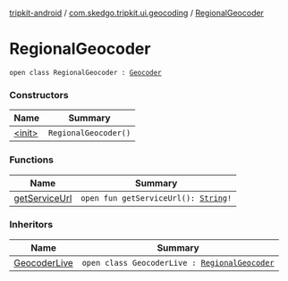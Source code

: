 [tripkit-android](../../index.md) / [com.skedgo.tripkit.ui.geocoding](../index.md) / [RegionalGeocoder](./index.md)

# RegionalGeocoder

`open class RegionalGeocoder : `[`Geocoder`](../-geocoder/index.md)

### Constructors

| Name | Summary |
|---|---|
| [&lt;init&gt;](-init-.md) | `RegionalGeocoder()` |

### Functions

| Name | Summary |
|---|---|
| [getServiceUrl](get-service-url.md) | `open fun getServiceUrl(): `[`String`](https://kotlinlang.org/api/latest/jvm/stdlib/kotlin/-string/index.html)`!` |

### Inheritors

| Name | Summary |
|---|---|
| [GeocoderLive](../-geocoder-live/index.md) | `open class GeocoderLive : `[`RegionalGeocoder`](./index.md) |
